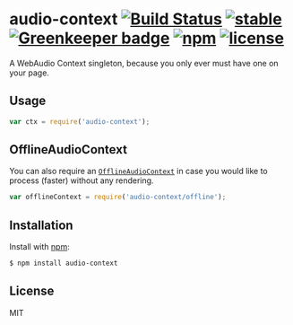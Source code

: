 # audio-context [![Build Status](https://travis-ci.org/audiojs/audio-context.svg?branch=master)](https://travis-ci.org/audiojs/audio-context) [![stable](https://img.shields.io/badge/stability-stable-green.svg)](http://github.com/badges/stability-badges) [![Greenkeeper badge](https://badges.greenkeeper.io/audiojs/audio-context.svg)](https://greenkeeper.io/) [![npm](https://img.shields.io/npm/v/audio-context.svg)](https://www.npmjs.com/package/audio-context) [![license](https://img.shields.io/npm/l/audio-context.svg)](https://www.npmjs.com/package/audio-context)


A WebAudio Context singleton, because you only ever must have one on your page.


## Usage

```js
var ctx = require('audio-context');
```

## OfflineAudioContext

  You can also require an [`OfflineAudioContext`](https://developer.mozilla.org/en-US/docs/Web/API/OfflineAudioContext)
  in case you would like to process (faster) without any rendering.


```js
var offlineContext = require('audio-context/offline');
```

## Installation

Install with [npm](https://npmjs.org):

```bash
$ npm install audio-context
```

## License

MIT

